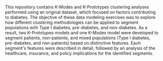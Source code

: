 This repository contains K-Modes and K-Prototypes clustering analyses performed using an original dataset, which focused on factors contributing to diabetes.
The objective of these data modeling exercises was to explore how different clustering methodologies can be applied to segment populations with Type I diabetes, pre-diabetes, and non-diabetes.
As a result, two K-Prototypes models and one K-Modes model were developed to segment patients, non-patients, and mixed populations (Type I diabetes, pre-diabetes, and non-patients) based on distinctive features.
Each segment's features were described in detail, followed by an analysis of the healthcare, insurance, and policy implications for the identified segments.

